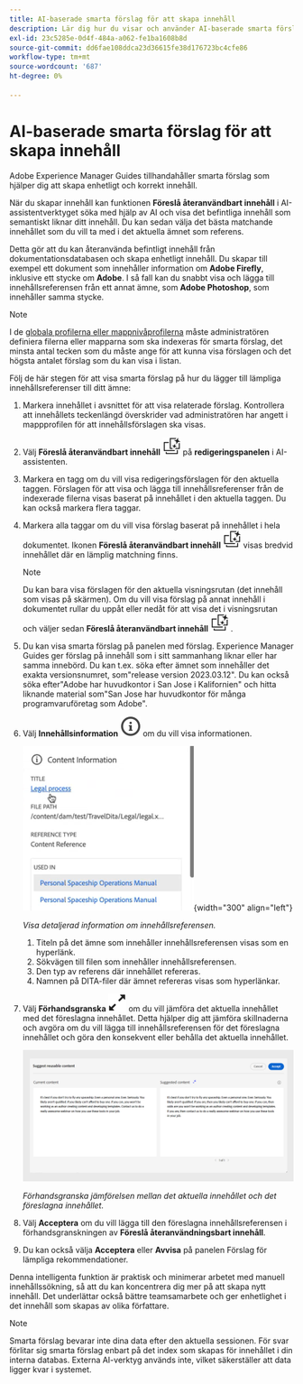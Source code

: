 ```yaml
---
title: AI-baserade smarta förslag för att skapa innehåll
description: Lär dig hur du visar och använder AI-baserade smarta förslag i Web Editor.
exl-id: 23c5285e-0d4f-484a-a062-fe1ba1608b8d
source-git-commit: dd6fae108ddca23d36615fe38d176723bc4cfe86
workflow-type: tm+mt
source-wordcount: '687'
ht-degree: 0%

---
```


# AI-baserade smarta förslag för att skapa innehåll

Adobe Experience Manager Guides tillhandahåller smarta förslag som hjälper dig att skapa enhetligt och korrekt innehåll.

När du skapar innehåll kan funktionen **Föreslå återanvändbart innehåll** i AI-assistentverktyget söka med hjälp av AI och visa det befintliga innehåll som semantiskt liknar ditt innehåll. Du kan sedan välja det bästa matchande innehållet som du vill ta med i det aktuella ämnet som referens.

Detta gör att du kan återanvända befintligt innehåll från dokumentationsdatabasen och skapa enhetligt innehåll. Du skapar till exempel ett dokument som innehåller information om **Adobe Firefly**, inklusive ett stycke om **Adobe**. I så fall kan du snabbt visa och lägga till innehållsreferensen från ett annat ämne, som **Adobe Photoshop**, som innehåller samma stycke.
>[!NOTE]
>
> I de [globala profilerna eller mappnivåprofilerna](../cs-install-guide/conf-folder-level.md#conf-ai-smart-suggestions) måste administratören definiera filerna eller mapparna som ska indexeras för smarta förslag, det minsta antal tecken som du måste ange för att kunna visa förslagen och det högsta antalet förslag som du kan visa i listan.

Följ de här stegen för att visa smarta förslag på hur du lägger till lämpliga innehållsreferenser till ditt ämne:


1. Markera innehållet i avsnittet för att visa relaterade förslag. Kontrollera att innehållets teckenlängd överskrider vad administratören har angett i mappprofilen för att innehållsförslagen ska visas.
1. Välj **Föreslå återanvändbart innehåll** ![ai-ikonen &#x200B;](./images/ai-suggest-reusable-content-icon.svg) på **redigeringspanelen** i AI-assistenten.

1. Markera en tagg om du vill visa redigeringsförslagen för den aktuella taggen.  Förslagen för att visa och lägga till innehållsreferenser från de indexerade filerna visas baserat på innehållet i den aktuella taggen. Du kan också markera flera taggar.


1. Markera alla taggar om du vill visa förslag baserat på innehållet i hela dokumentet.  Ikonen **Föreslå återanvändbart innehåll** ![ai föreslår att återanvändbart innehåll &#x200B;](./images/ai-suggest-reusable-content-icon.svg) visas bredvid innehållet där en lämplig matchning finns.



   >[!NOTE]
   >
   > Du kan bara visa förslagen för den aktuella visningsrutan (det innehåll som visas på skärmen). Om du vill visa förslag på annat innehåll i dokumentet rullar du uppåt eller nedåt för att visa det i visningsrutan och väljer sedan **Föreslå återanvändbart innehåll** ![ai Föreslå återanvändbar innehållsikon &#x200B;](./images/ai-suggest-reusable-content-icon.svg) .


1. Du kan visa smarta förslag på panelen med förslag.  Experience Manager Guides ger förslag på innehåll som i sitt sammanhang liknar eller har samma innebörd. Du kan t.ex. söka efter ämnet som innehåller det exakta versionsnumret, som&quot;release version 2023.03.12&quot;. Du kan också söka efter&quot;Adobe har huvudkontor i San Jose i Kalifornien&quot; och hitta liknande material som&quot;San Jose har huvudkontor för många programvaruföretag som Adobe&quot;.
1. Välj **Innehållsinformation** ![Innehållsinformation](images/smart-suggestions-content-info-icon.svg) om du vill visa informationen.

   ![Panelen Innehållsinformation](images/smart-suggestions-content-information.png){width="300" align="left"}

   *Visa detaljerad information om innehållsreferensen.*

   1. Titeln på det ämne som innehåller innehållsreferensen visas som en hyperlänk.
   1. Sökvägen till filen som innehåller innehållsreferensen.
   1. Den typ av referens där innehållet refereras.
   1. Namnen på DITA-filer där ämnet refereras visas som hyperlänkar.
1. Välj **Förhandsgranska** ![förhandsgranskningsikonen](./images/expand-icon.svg) om du vill jämföra det aktuella innehållet med det föreslagna innehållet. Detta hjälper dig att jämföra skillnaderna och avgöra om du vill lägga till innehållsreferensen för det föreslagna innehållet och göra den konsekvent eller behålla det aktuella innehållet.

   ![Föreslå förhandsgranskning av återanvändbart innehåll](images/ai-assistant-suggest-reusable-content.png)

   *Förhandsgranska jämförelsen mellan det aktuella innehållet och det föreslagna innehållet.*

1. Välj **Acceptera** om du vill lägga till den föreslagna innehållsreferensen i förhandsgranskningen av **Föreslå återanvändningsbart innehåll**.
1. Du kan också välja **Acceptera** eller **Avvisa** på panelen Förslag för lämpliga rekommendationer.


Denna intelligenta funktion är praktisk och minimerar arbetet med manuell innehållssökning, så att du kan koncentrera dig mer på att skapa nytt innehåll. Det underlättar också bättre teamsamarbete och ger enhetlighet i det innehåll som skapas av olika författare.

>[!NOTE]
>
>Smarta förslag bevarar inte dina data efter den aktuella sessionen. För svar förlitar sig smarta förslag enbart på det index som skapas för innehållet i din interna databas. Externa AI-verktyg används inte, vilket säkerställer att data ligger kvar i systemet.
